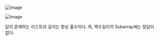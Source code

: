 
![image](https://user-images.githubusercontent.com/16419202/220225271-fdd16788-1394-4f6a-81e2-f09a3e3c283a.png)

![image](https://user-images.githubusercontent.com/16419202/220225442-afe0c45d-3e42-4a75-98c0-137ea99a7eff.png)


답이 존재하는 리스트의 길이는 항상 홀수이다. 즉, 짝수길이의 Subarray에는 정답이 없다. 
